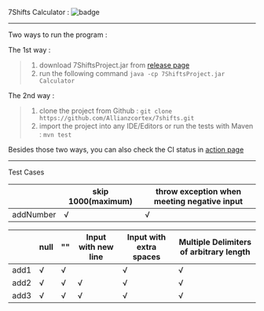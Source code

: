 
7Shifts Calculator :
![badge](https://github.com/Allianzcortex/7shifts/workflows/7shifts%20CI/badge.svg)

---

Two ways to run the program :

The 1st way :

> 1. download 7ShiftsProject.jar from [release page](https://github.com/Allianzcortex/7shifts/releases)
> 2. run the following command  `java -cp 7ShiftsProject.jar Calculator`

The 2nd way :

> 1. clone the project from Github : 
`git clone https://github.com/Allianzcortex/7shifts.git`
> 2. import the project into any IDE/Editors or run the tests with Maven :
`mvn test`

Besides those two ways, you can also check the CI status in [action page](https://github.com/Allianzcortex/7shifts/actions)


---

Test Cases

|           | skip 1000(maximum) | throw exception when meeting negative input |
|-----------|--------------------|---------------------------------------------|
| addNumber | √                  | √                                           |


|      | null | "" | Input with new line | Input with extra spaces | Multiple Delimiters of arbitrary length |
|------|------|----|---------------------|------------------------|------|
| add1 | √    | √  |                     | √                      | √                                       |
| add2 | √    | √  | √                   | √                      | √                                       |
| add3 | √    | √  | √                   | √                      | √                                       |